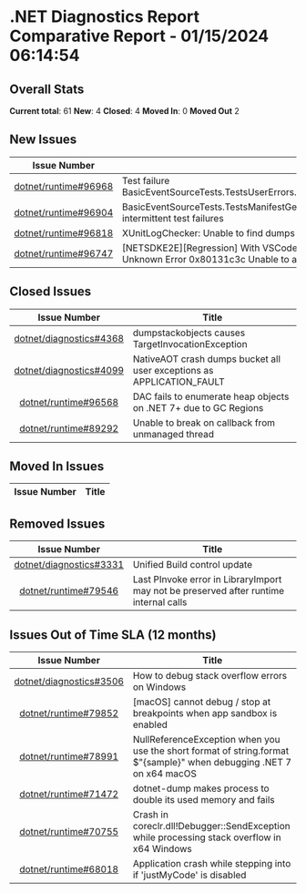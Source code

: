 # .NET Diagnostics Report Comparative Report - 01/15/2024 06:14:54

## Overall Stats

**Current total**: 61
**New**: 4
**Closed**: 4
**Moved In**: 0
**Moved Out** 2

## New Issues

| **Issue Number** | **Title** |
| :--------------: | --------- |
| [dotnet/runtime#96968](https://github.com/dotnet/runtime/issues/96968) | Test failure BasicEventSourceTests.TestsUserErrors.Test_BadEventSource_MismatchedIds_WithEtwListener |
| [dotnet/runtime#96904](https://github.com/dotnet/runtime/issues/96904) | BasicEventSourceTests.TestsManifestGeneration.Test_EventSource_EtwManifestGeneration intermittent test failures |
| [dotnet/runtime#96818](https://github.com/dotnet/runtime/issues/96818) | XUnitLogChecker: Unable to find dumps in Linux |
| [dotnet/runtime#96747](https://github.com/dotnet/runtime/issues/96747) | [NETSDKE2E][Regression] With VSCode on Linux, debugging a .NET 9 project is failed with Unknown Error 0x80131c3c Unable to attach to CoreCLR. |

## Closed Issues

| **Issue Number** | **Title** |
| :--------------: | --------- |
| [dotnet/diagnostics#4368](https://github.com/dotnet/diagnostics/issues/4368) | dumpstackobjects causes TargetInvocationException |
| [dotnet/diagnostics#4099](https://github.com/dotnet/diagnostics/issues/4099) | NativeAOT crash dumps bucket all user exceptions as APPLICATION_FAULT |
| [dotnet/runtime#96568](https://github.com/dotnet/runtime/issues/96568) | DAC fails to enumerate heap objects on .NET 7+ due to GC Regions  |
| [dotnet/runtime#89292](https://github.com/dotnet/runtime/issues/89292) | Unable to break on callback from unmanaged thread |

## Moved In Issues

| **Issue Number** | **Title** |
| :--------------: | --------- |

## Removed Issues

| **Issue Number** | **Title** |
| :--------------: | --------- |
| [dotnet/diagnostics#3331](https://github.com/dotnet/diagnostics/issues/3331) | Unified Build control update |
| [dotnet/runtime#79546](https://github.com/dotnet/runtime/issues/79546) | Last PInvoke error in LibraryImport may not be preserved after runtime internal calls |

## Issues Out of Time SLA (12 months)

| **Issue Number** | **Title** |
| :--------------: | --------- |
| [dotnet/diagnostics#3506](https://github.com/dotnet/diagnostics/issues/3506) | How to debug stack overflow errors on Windows |
| [dotnet/runtime#79852](https://github.com/dotnet/runtime/issues/79852) | [macOS] cannot debug / stop at breakpoints when app sandbox is enabled |
| [dotnet/runtime#78991](https://github.com/dotnet/runtime/issues/78991) | NullReferenceException when you use the short format of string.format $"{sample}" when debugging .NET 7 on x64 macOS |
| [dotnet/runtime#71472](https://github.com/dotnet/runtime/issues/71472) | dotnet-dump makes process to double its used memory and fails |
| [dotnet/runtime#70755](https://github.com/dotnet/runtime/issues/70755) | Crash in coreclr.dll!Debugger::SendException while processing stack overflow in x64 Windows |
| [dotnet/runtime#68018](https://github.com/dotnet/runtime/issues/68018) | Application crash while stepping into if 'justMyCode' is disabled |

